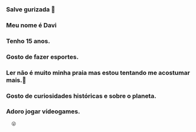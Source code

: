 ### Salve gurizada 👋
### Meu nome é Davi
### Tenho 15 anos.
### Gosto de fazer esportes.
### Ler não é muito minha praia mas estou tentando me acostumar mais.👻
### Gosto de curiosidades históricas e sobre o planeta.
### Adoro jogar vídeogames. 
      😜
